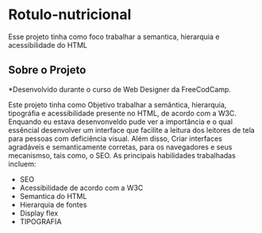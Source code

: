 # Rotulo-nutricional
 Esse projeto tinha como foco trabalhar a semantica, hierarquia e acessibilidade do HTML

## Sobre o Projeto
*Desenvolvido durante o curso de Web Designer da FreeCodCamp.

Este projeto tinha como Objetivo trabalhar a semântica, hierarquia, tipográfia e acessibilidade presente no HTML, de acordo com a W3C. Enquando eu estava desenvonveldo pude ver a importância e o qual essêncial desenvolver um interface que facilite a leitura dos leitores de tela para pessoas com deficiência visual. Além disso, Criar interfaces agradáveis e semanticamente corretas, para os navegadores e seus mecanismso, tais como, o SEO.
As principais habilidades trabalhadas incluem:

* SEO
* Acessibilidade de acordo com a W3C
* Semantica do HTML 
* Hierarquia de fontes
* Display flex
* TIPOGRAFIA


